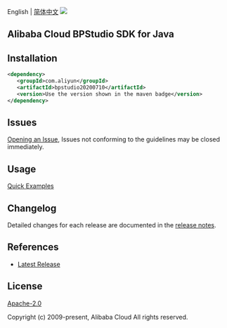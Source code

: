 English | [简体中文](README-CN.md)
![](https://aliyunsdk-pages.alicdn.com/icons/AlibabaCloud.svg)

## Alibaba Cloud BPStudio SDK for Java

## Installation

```xml
<dependency>
   <groupId>com.aliyun</groupId>
   <artifactId>bpstudio20200710</artifactId>
   <version>Use the version shown in the maven badge</version>
</dependency>
```

## Issues
[Opening an Issue](https://github.com/aliyun/alibabacloud-java-sdk/issues/new), Issues not conforming to the guidelines may be closed immediately.

## Usage
[Quick Examples](https://github.com/aliyun/alibabacloud-java-sdk/blob/master/docs/0-Examples-EN.md#quick-examples)

## Changelog
Detailed changes for each release are documented in the [release notes](./ChangeLog.txt).

## References
* [Latest Release](https://github.com/aliyun/alibabacloud-java-sdk/)

## License
[Apache-2.0](http://www.apache.org/licenses/LICENSE-2.0)

Copyright (c) 2009-present, Alibaba Cloud All rights reserved.